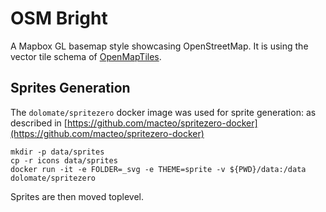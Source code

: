 # OSM Bright

A Mapbox GL basemap style showcasing OpenStreetMap.
It is using the vector tile
schema of [OpenMapTiles](https://github.com/openmaptiles/openmaptiles).

## Sprites Generation

The `dolomate/spritezero` docker image was used for sprite generation:
as described in [https://github.com/macteo/spritezero-docker](https://github.com/macteo/spritezero-docker)

```
mkdir -p data/sprites
cp -r icons data/sprites
docker run -it -e FOLDER=_svg -e THEME=sprite -v ${PWD}/data:/data dolomate/spritezero
```

Sprites are then moved toplevel.
